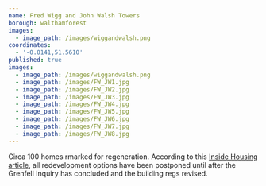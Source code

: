 ```yaml
---
name: Fred Wigg and John Walsh Towers
borough: walthamforest
images:
  - image_path: /images/wiggandwalsh.png
coordinates:
  - '-0.0141,51.5610'
published: true
images:
  - image_path: /images/wiggandwalsh.png
  - image_path: /images/FW_JW1.jpg
  - image_path: /images/FW_JW2.jpg
  - image_path: /images/FW_JW3.jpg
  - image_path: /images/FW_JW4.jpg
  - image_path: /images/FW_JW5.jpg
  - image_path: /images/FW_JW6.jpg
  - image_path: /images/FW_JW7.jpg
  - image_path: /images/FW_JW8.jpg
---
```

Circa 100 homes rmarked for regeneration.
According to this <a href="https://www.insidehousing.co.uk/news/news/council-puts-refurbishment-on-hold-as-fire-safety-raises-costs-54857">Inside Housing article</a>, all redevelopment options have been postponed until after the Grenfell Inquiry has concluded and the building regs revised.
